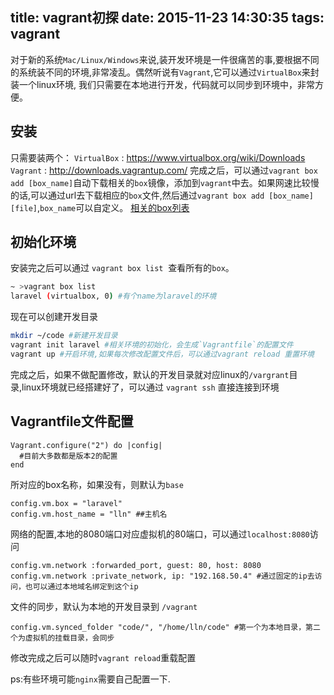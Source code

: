 title: vagrant初探
date: 2015-11-23 14:30:35
tags: vagrant
---
  对于新的系统`Mac/Linux/Windows`来说,装开发环境是一件很痛苦的事,要根据不同的系统装不同的环境,非常凌乱。偶然听说有`Vagrant`,它可以通过`VirtualBox`来封装一个linux环境, 我们只需要在本地进行开发，代码就可以同步到环境中，非常方便。
## 安装
  只需要装两个：
  `VirtualBox` : https://www.virtualbox.org/wiki/Downloads
  `Vagrant`    : http://downloads.vagrantup.com/ 
 完成之后，可以通过`vagrant box add [box_name]`自动下载相关的`box`镜像，添加到`vagrant`中去。如果网速比较慢的话,可以通过url去下载相应的`box`文件,然后通过`vagrant box add [box_name]  [file]`,`box_name`可以自定义。
[相关的box列表](https://atlas.hashicorp.com/boxes/search)
## 初始化环境
   安装完之后可以通过 `vagrant box list`  查看所有的`box`。
```bash
~ >vagrant box list                                                                                                                                                                                
laravel (virtualbox, 0) #有个name为laravel的环境 
```
  现在可以创建开发目录
```bash
mkdir ~/code #新建开发目录
vagrant init laravel #相关环境的初始化，会生成`Vagrantfile`的配置文件
vagrant up #开启环境,如果每次修改配置文件后，可以通过vagrant reload 重置环境
```
 完成之后，如果不做配置修改，默认的开发目录就对应linux的`/vargrant`目录,linux环境就已经搭建好了，可以通过 `vagrant ssh` 直接连接到环境

## Vagrantfile文件配置
```
Vagrant.configure("2") do |config|
  #目前大多数都是版本2的配置 
end
```

所对应的box名称，如果没有，则默认为`base`
```
config.vm.box = "laravel"
config.vm.host_name = "lln" ##主机名
```
网络的配置,本地的8080端口对应虚拟机的80端口，可以通过`localhost:8080`访问
```
config.vm.network :forwarded_port, guest: 80, host: 8080
config.vm.network :private_network, ip: "192.168.50.4" #通过固定的ip去访问，也可以通过本地域名绑定到这个ip
```
文件的同步，默认为本地的开发目录到 `/vagrant`
```
config.vm.synced_folder "code/", "/home/lln/code" #第一个为本地目录，第二个为虚拟机的挂载目录，会同步 
```

修改完成之后可以随时`vagrant reload`重载配置

ps:有些环境可能`nginx`需要自己配置一下.
